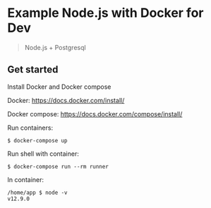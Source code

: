 # Example Node.js with Docker for Dev
> Node.js + Postgresql

## Get started

Install Docker and Docker compose

Docker: https://docs.docker.com/install/

Docker compose: https://docs.docker.com/compose/install/

Run containers:

```
$ docker-compose up
```

Run shell with container:

```
$ docker-compose run --rm runner
```

In container:

```
/home/app $ node -v
v12.9.0
```
